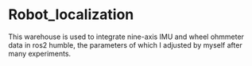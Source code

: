 # Robot_localization
This warehouse is used to integrate nine-axis IMU and wheel ohmmeter data in ros2 humble, the parameters of which I adjusted by myself after many experiments.
